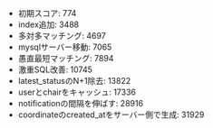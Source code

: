- 初期スコア: 774
- index追加: 3488
- 多対多マッチング: 4697
- mysqlサーバー移動: 7065
- 愚直最短マッチング: 7894
- 激重SQL改善: 10745
- latest_statusのN+1除去: 13822
- userとchairをキャッシュ: 17336
- notificationの間隔を伸ばす: 28916
- coordinateのcreated_atをサーバー側で生成: 31929